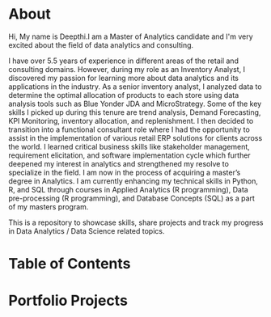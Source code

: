 # About

Hi, My name is Deepthi.I am a Master of Analytics candidate and I'm very excited about the field of data analytics and consulting. 

I have over 5.5 years of experience in different areas of the retail and consulting domains. However, during my role as an Inventory Analyst, I discovered my passion for learning more about data analytics and its applications in the industry. As a senior inventory analyst, I analyzed data to determine the optimal allocation of products to each store using data analysis tools such as Blue Yonder JDA and MicroStrategy. Some of the key skills I picked up during this tenure are trend analysis, Demand Forecasting, KPI Monitoring, inventory allocation, and replenishment. I then decided to transition into a functional consultant role where I had the opportunity to assist in the implementation of various retail ERP solutions for clients across the world. I learned critical business skills like stakeholder management, requirement elicitation, and software implementation cycle which further deepened my interest in analytics and strengthened my resolve to specialize in the field. I am now in the process of acquiring a master’s degree in Analytics. I am currently enhancing my technical skills in Python, R, and SQL through courses in Applied Analytics (R programming), Data pre-processing (R programming), and Database Concepts (SQL) as a part of my masters program.

This is a repository to showcase skills, share projects and track my progress in Data Analytics / Data Science related topics.

# Table of Contents

# Portfolio Projects
